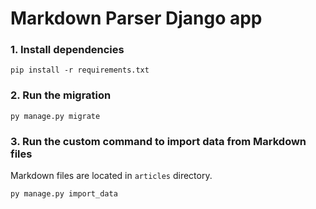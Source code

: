 # Markdown Parser Django app

### 1. Install dependencies
```
pip install -r requirements.txt
```

### 2. Run the migration
```
py manage.py migrate
```

### 3. Run the custom command to import data from Markdown files
Markdown files are located in `articles` directory.
```
py manage.py import_data
```